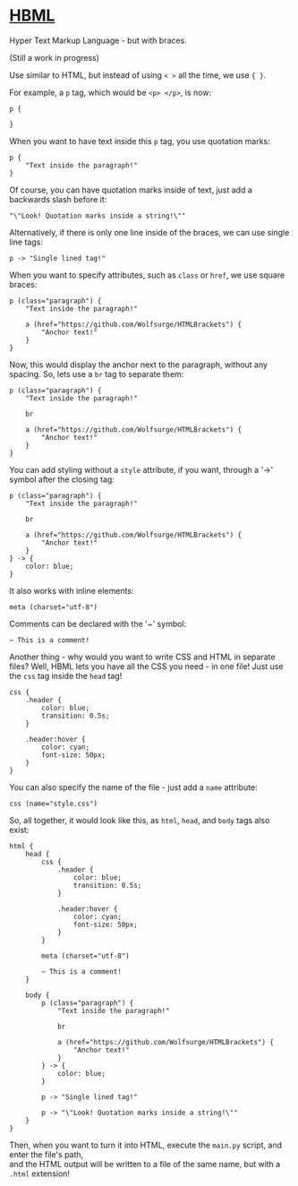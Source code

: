 # <u> HBML </u>
Hyper Text Markup Language - but with braces.

(Still a work in progress)

Use similar to HTML, but instead of using `< >` all the time, we use `{ }`.

For example, a `p` tag, which would be `<p> </p>`, is now:
```
p {

}
```

When you want to have text inside this `p` tag, you use quotation marks:
```
p {
    "Text inside the paragraph!"
}
```

Of course, you can have quotation marks inside of text, just add a backwards slash before it:
```
"\"Look! Quotation marks inside a string!\""
```

Alternatively, if there is only one line inside of the braces, we can use single line tags:
```
p -> "Single lined tag!"
```

When you want to specify attributes, such as `class` or `href`, we use square braces:
```
p (class="paragraph") {
    "Text inside the paragraph!"
    
    a (href="https://github.com/Wolfsurge/HTMLBrackets") {
        "Anchor text!"
    }
}
```

Now, this would display the anchor next to the paragraph, without any spacing. So, lets use a `br` tag
to separate them:
```
p (class="paragraph") {
    "Text inside the paragraph!"
    
    br
    
    a (href="https://github.com/Wolfsurge/HTMLBrackets") {
        "Anchor text!"
    }
}
```

You can add styling without a `style` attribute, if you want, through a '->' symbol after the closing tag:
```
p (class="paragraph") {
    "Text inside the paragraph!"

    br

    a (href="https://github.com/Wolfsurge/HTMLBrackets") {
        "Anchor text!"
    }
} -> {
    color: blue;
}
```

It also works with inline elements:
```
meta (charset="utf-8")
```

Comments can be declared with the '~' symbol:
```
~ This is a comment!
```

Another thing - why would you want to write CSS and HTML in separate files?
Well, HBML lets you have all the CSS you need - in one file! Just use the `css`
tag inside the `head` tag!
```
css {
    .header {
        color: blue;
        transition: 0.5s;
    }

    .header:hover {
        color: cyan;
        font-size: 50px;
    }
}
```

You can also specify the name of the file - just add a `name` attribute:
```
css (name="style.css")
```

So, all together, it would look like this, as `html`, `head`, and `body` tags also exist:
```
html {
    head {
        css {
            .header {
                color: blue;
                transition: 0.5s;
            }

            .header:hover {
                color: cyan;
                font-size: 50px;
            }
        }
        
        meta (charset="utf-8")
        
        ~ This is a comment!
    }
    
    body {
        p (class="paragraph") {
            "Text inside the paragraph!"
            
            br
            
            a (href="https://github.com/Wolfsurge/HTMLBrackets") {
                "Anchor text!"
            }
        } -> {
            color: blue;
        }
        
        p -> "Single lined tag!"
        
        p -> "\"Look! Quotation marks inside a string!\""
    }
}
```

Then, when you want to turn it into HTML, execute the `main.py` script, and enter the file's path, <br>
and the HTML output will be written to a file of the same name, but with a `.html` extension!
